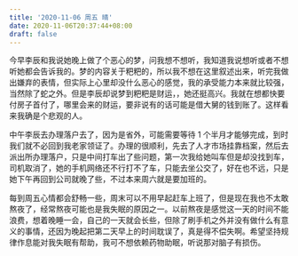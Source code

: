 ```yaml
---
title: '2020-11-06 周五 晴'
date: 2020-11-06T20:37:44+08:00
draft: false
---
```


今早李辰和我说她晚上做了个恶心的梦，问我想不想听，我知道我说想听或者不想听她都会告诉我的。梦的内容关于粑粑的，所以我不想在这里叙述出来，听完我做出嫌弃的表情，但实际上心里却没什么恶心的感觉，我的承受能力本来就比较强，当然除了蛇之外。但是李辰却说梦到粑粑是财运，，她还挺高兴。我就在想都快要付房子首付了，哪里会来的财运，要非说有的话可能是借大舅的钱到账了。这样看来我确是个悲观的人。

中午李辰去办理落户去了，因为是省外，可能需要等待 1 个半月才能够完成，到时我们就不必回到我老家领证了。办理的很顺利，先去了人才市场挂靠档案，然后去派出所办理落户，只是中间打车出了些问题，第一次我给她叫车但是却没找到车，司机取消了，她的手机网络还不行打不了车，只能去坐公交了，好在也不远，只是她下午再回到公司就晚了些，不过本来周六就是要加班的。

每到周五心情都会舒畅一些，周末可以不用早起赶车上班了，但是现在我也不太敢熬夜了，经常熬夜可能也是我失眠的原因之一。以前熬夜是感觉这一天的时间不能浪费，想着晚睡一会，自己的一天就会长些，但除了刷手机之外并没有做什么有意义的事情，还因为晚起把第二天早上的时间耽误了，真是得不偿失啊。希望坚持规律作息能对我失眠有帮助，我可不想依赖药物助眠，听说那对脑子有损伤。
